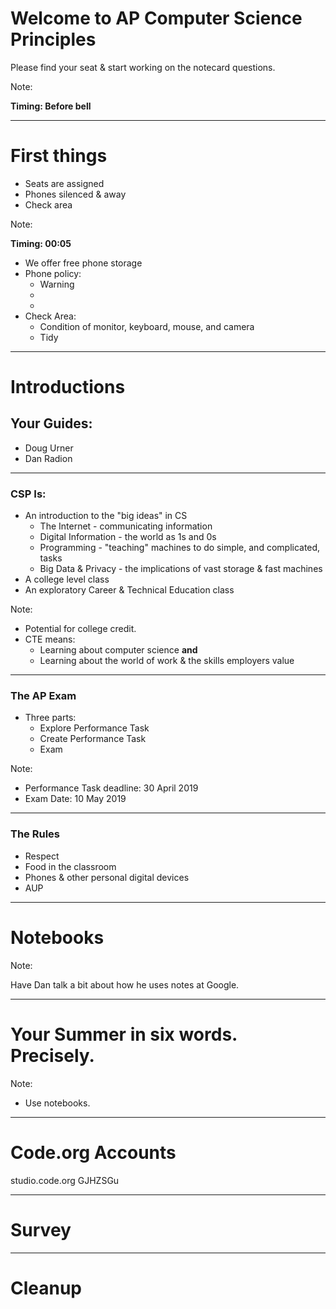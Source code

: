 # Welcome to AP Computer Science Principles

Please find your seat & start working on the notecard questions.

Note:

**Timing: Before bell**

---

# First things
* Seats are assigned
* Phones silenced & away
* Check area

Note:

**Timing: 00:05**

* We offer free phone storage
* Phone policy:
  - Warning
  - 
  -
* Check Area:
  - Condition of monitor, keyboard, mouse, and camera
  - Tidy
---

# Introductions

## Your Guides:
* Doug Urner
* Dan Radion

---

### CSP Is:
* An introduction to the "big ideas" in CS
  - The Internet - communicating information
  - Digital Information - the world as 1s and 0s
  - Programming - "teaching" machines to do simple, and complicated, tasks
  - Big Data & Privacy - the implications of vast storage & fast machines
* A college level class
* An exploratory Career & Technical Education class

Note:
* Potential for college credit.
* CTE means:
  - Learning about computer science **and**
  - Learning about the world of work & the skills employers value
---

### The AP Exam

* Three parts:
  - Explore Performance Task
  - Create Performance Task
  - Exam

Note:

* Performance Task deadline: 30 April 2019
* Exam Date: 10 May 2019

---

### The Rules
* Respect
* Food in the classroom
* Phones & other personal digital devices
* AUP

---

# Notebooks

Note:

Have Dan talk a bit about how he uses notes at Google.

---

# Your Summer in six words. Precisely.

Note:

* Use notebooks.

---

# Code.org Accounts

studio.code.org
GJHZSGu

---

# Survey

---

# Cleanup
